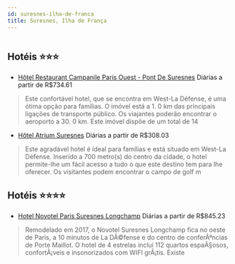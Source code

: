 ```yaml
---
id: suresnes-ilha-de-franca
title: Suresnes, Ilha de França
---
```


<center><img src="http://photos.hotelbeds.com/giata/19/199293/199293a_hb_a_001.jpg" alt="" /></center>


## Hotéis ⭐️⭐️⭐️

-    [Hôtel Restaurant Campanile Paris Ouest - Pont De Suresnes](https://www.hurb.com/aud/https://www.hurb.com/hoteis/suresnes/hotel-restaurant-campanile-paris-ouest-pont-de-suresnes-JNP-JP894139?cmp=18055) Diárias a partir de R$734.61
   > Este confortável hotel, que se encontra em West-La Défense, é uma ótima opção para famílias. O imóvel está a 1. 0 km das principais ligações de transporte público. Os viajantes poderão encontrar o aeroporto a 30. 0 km. Este imóvel dispõe de um total de 14
-    [Hôtel Atrium Suresnes](https://www.hurb.com/aud/https://www.hurb.com/hoteis/suresnes/hotel-atrium-suresnes-JNP-JP289944?cmp=18055) Diárias a partir de R$308.03
   > Este agradável hotel é ideal para famílias e está situado em West-La Défense. Inserido a 700 metro(s) do centro da cidade, o hotel permite-lhe um fácil acesso a tudo o que este destino tem para lhe oferecer. Os visitantes podem encontrar o campo de golf m

## Hotéis ⭐️⭐️⭐️⭐️

-    [Hotel Novotel Paris Suresnes Longchamp](https://www.hurb.com/aud/https://www.hurb.com/hoteis/suresnes/hotel-novotel-paris-suresnes-longchamp-JNP-JP734128?cmp=18055) Diárias a partir de R$845.23
   > Remodelado em 2017, o Novotel Suresnes Longchamp fica no oeste de Paris, a 10 minutos de La DÃ©fense e do centro de conferÃªncias de Porte Maillot. O hotel de 4 estrelas inclui 112 quartos espaÃ§osos, confortÃ¡veis e insonorizados com WIFI grÃ¡tis. Existe
